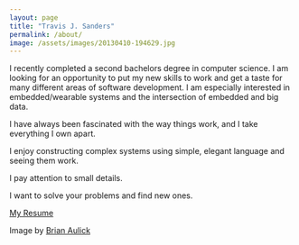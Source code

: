 ```yaml
---
layout: page
title: "Travis J. Sanders"
permalink: /about/
image: /assets/images/20130410-194629.jpg
---
```


I recently completed a second bachelors degree in computer science. I am looking for an opportunity to put my new skills to work and get a taste for many different areas of software development. I am especially interested in embedded/wearable systems and the intersection of embedded and big data.

I have always been fascinated with the way things work, and I take everything I own apart. 

I enjoy constructing complex systems using simple, elegant language and seeing them work.

I pay attention to small details.

I want to solve your problems and find new ones.

[My Resume](http://careers.stackoverflow.com/tjsander)

Image by [Brian Aulick](http://www.bryanaulick.com/)